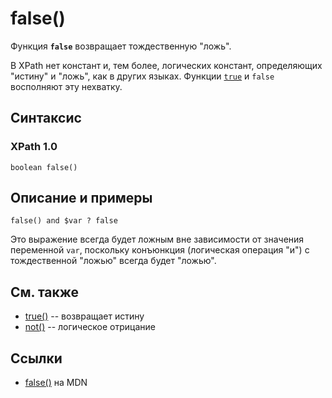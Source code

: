 # false()

Функция **`false`** возвращает тождественную "ложь".

В XPath нет констант и, тем более, логических констант, определяющих "истину" и "ложь", как в других языках. Функции [`true`](/xpath/true/) и `false` восполняют эту нехватку.

## Синтаксис

### XPath 1.0

```
boolean false()
```

## Описание и примеры

```
false() and $var ? false
```

Это выражение всегда будет ложным вне зависимости от значения переменной `var`, поскольку конъюнкция (логическая операция "и") с тождественной "ложью" всегда будет "ложью".

## См. также

- [true()](/xpath/true/) -- возвращает истину
- [not()](/xpath/not/) -- логическое отрицание

## Ссылки

- [false()](https://developer.mozilla.org/en-US/docs/Web/XPath/Functions/false) на MDN
